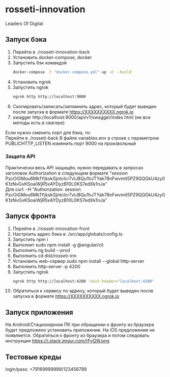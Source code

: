 # rosseti-innovation

Leaders Of Digital

## Запуск бэка
1. Перейти в ./rosseti-innovation-back
1. Установить docker-compose, docker
1. Запустить бэк командой 
   ```bash
   docker-compose -f "docker-compose.yml" up -d --build
   ```
1. Установить ngrok
1. Запустить ngrok 
   ```bash
   ngrok http http://localhost:9000  
   ```
1. Скопировать/записать/запомнить адрес, который будет выведен после запуска в формате https://XXXXXXXXXX.ngrok.io 
1. swagger http://localhost:9000/api/v1/swagger/index.html (не все методы есть в свагере)
  
Если нужно сменить порт для бэка, то:  
Перейти в ./rosseti-back
В файле variables.env в строке с параметром PUBLICHTTP_LISTEN изменить порт 9000 на произвольный

### Защита API
Практически весь API защищён, нужно передавать в запросах заголовок Authorization в следующем формате
"session PzcOiGMou6Mk1YjkskGjntcIcr7vIJ8Qu1hJTYak78nFwvmit5PZ9QQGkU4zy0K1zNvGvKSoaiWjR5xAYDyzB10L0KS7edXk1nJa"  
Для curl: -H \"Authorization: session PzcOiGMou6Mk1YjkskGjntcIcr7vIJ8Qu1hJTYak78nFwvmit5PZ9QQGkU4zy0K1zNvGvKSoaiWjR5xAYDyzB10L0KS7edXk1nJa\"

## Запуск фронта
1. Перейти в ./rosseti-innovation-front
1. Настроить адрес бэка в ./src/app/globals/config.ts
1. Запустить npm i
1. Выполнит sudo npm install -g @angular/cli
1. Выполнить ng build --prod
1. Выполнить cd  dist/rosseti-inn
1. Установить web-сервер sudo npm install --global http-server
1. Выполнить http-server -p 4200
1. Запустить ngrok 
   ```bash
   ngrok http http://localhost:4200 -host-header="localhost:4200"  
   ```
1. Обратиться к сервису по адресу, который будет выведен после запуска в формате https://XXXXXXXXXX.ngrok.io

## Запуск приложения
На Android/Стационарном ПК при обращении к фронту из браузера будет предложено установить приложение.
На iOS предложение не появляется. Обратиться к фронту из браузера и потом следовать инструкции
https://i.stack.imgur.com/rFyQW.png

## Тестовые креды
login/pass: +79169999999/123456789

